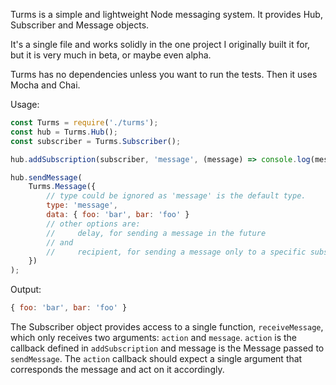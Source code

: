 Turms is a simple and lightweight Node messaging system. It provides Hub, Subscriber and Message objects.

It's a single file and works solidly in the one project I originally built it for, but it is very much in beta, or maybe even alpha.

Turms has no dependencies unless you want to run the tests. Then it uses Mocha and Chai.

Usage:

```javascript
const Turms = require('./turms');
const hub = Turms.Hub();
const subscriber = Turms.Subscriber();

hub.addSubscription(subscriber, 'message', (message) => console.log(message.data));

hub.sendMessage(
	Turms.Message({
		// type could be ignored as 'message' is the default type.
		type: 'message',
		data: { foo: 'bar', bar: 'foo' }
		// other options are:
		//     delay, for sending a message in the future
		// and
		//     recipient, for sending a message only to a specific subscriber
	})
);
```

Output:

```javascript
{ foo: 'bar', bar: 'foo' }
```

The Subscriber object provides access to a single function, `receiveMessage`, which only receives two arguments: `action` and `message`. `action` is the callback defined in `addSubscription` and message is the Message passed to `sendMessage`. The `action` callback should expect a single argument that corresponds the message and act on it accordingly.
